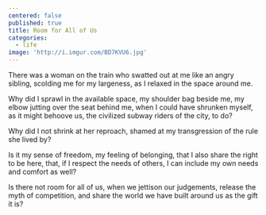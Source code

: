 ```yaml
---
centered: false
published: true
title: Room for All of Us
categories:
  - life
image: 'http://i.imgur.com/BD7KVU6.jpg'
---
```

There was a woman on the train
who swatted out at me
like an angry sibling,
scolding me for my largeness,
as I relaxed in the space around me.

Why did I sprawl in the available space,
my shoulder bag beside me,
my elbow jutting over the seat behind me,
when I could have shrunken myself,
as it might behoove us, 
the civilized subway riders of the city,
to do? 

Why did I not shrink  at her reproach,
shamed at my transgression
of the rule she lived by?

Is it my sense of freedom,
my feeling of belonging,
that I also share the right to be here,
that, if I respect the needs of others,
I can include my own needs and comfort
as well?

Is there not room for all of us,
when we jettison our judgements,
release the myth of competition,
and share the world we have built around us
as the gift it is?





